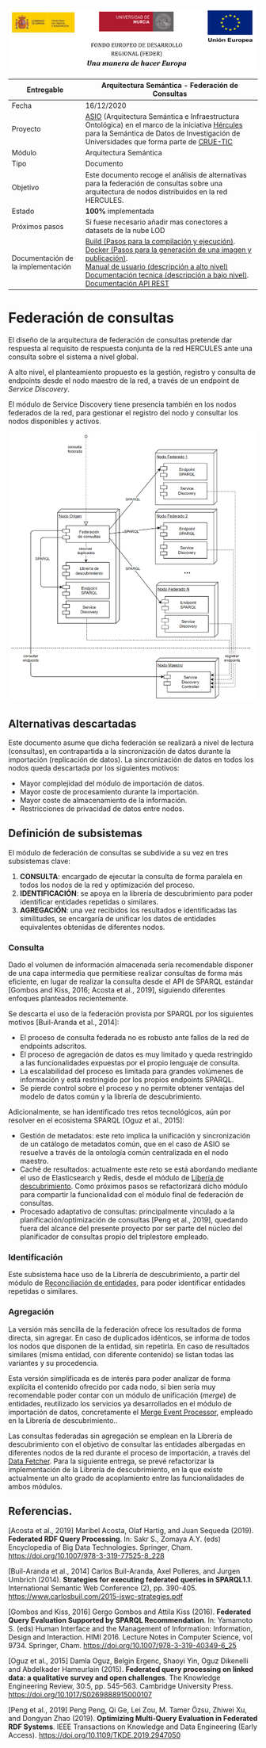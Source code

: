 ![](./images/logos_feder.png)

| Entregable                         | Arquitectura Semántica - Federación de Consultas             |
| ---------------------------------- | ------------------------------------------------------------ |
| Fecha                              | 16/12/2020                                                   |
| Proyecto                           | [ASIO](https://www.um.es/web/hercules/proyectos/asio) (Arquitectura Semántica e Infraestructura Ontológica) en el marco de la iniciativa [Hércules](https://www.um.es/web/hercules/) para la Semántica de Datos de Investigación de Universidades que forma parte de [CRUE-TIC](https://www.crue.org/proyecto/hercules/) |
| Módulo                             | Arquitectura Semántica                                       |
| Tipo                               | Documento                                                    |
| Objetivo                           | Este documento recoge el análisis de alternativas para la federación de consultas sobre una arquitectura de nodos distribuidos en la red HERCULES. |
| Estado                             | **100%** implementada                                        |
| Próximos pasos                     | Si fuese necesario añadir mas conectores a datasets de la nube LOD |
| Documentación de la implementación | [Build (Pasos para la compilación y ejecución)](https://github.com/HerculesCRUE/ib-federation/blob/master/docs/build.md). <br>[Docker (Pasos para la generación de una imagen y publicación)](https://github.com/HerculesCRUE/ib-federation/blob/master/docs/docker.md). <br/>[Manual de usuario (descripción a alto nivel)](https://github.com/HerculesCRUE/ib-federation/blob/master/docs/manual_de_usuario.md)<br>[Documentación tecnica (descripción a bajo nivel)](https://github.com/HerculesCRUE/ib-federation/blob/master/docs/documentacion-tecnica.md).<br>[Documentación API REST](https://github.com/HerculesCRUE/ib-federation/blob/master/docs/documentacion_api_rest.md) |

# Federación de consultas

El diseño de la arquitectura de federación de consultas pretende dar respuesta al requisito de respuesta conjunta de la red HERCULES ante una consulta sobre el sistema a nivel global.

A alto nivel, el planteamiento propuesto es la gestión, registro y consulta de endpoints desde el nodo maestro de la red, a través de un endpoint de *Service Discovery*. 

El módulo de Service Discovery tiene presencia también en los nodos federados de la red, para gestionar el registro del nodo y consultar los nodos disponibles y activos.

![](./images/ASIO_Izertis_Federación_v2.png)

## Alternativas descartadas

Este documento asume que dicha federación se realizará a nivel de lectura (consultas), en contrapartida a la sincronización de datos durante la importación (replicación de datos). La sincronización de datos en todos los nodos queda descartada por los siguientes motivos:

- Mayor complejidad del módulo de importación de datos.
- Mayor coste de procesamiento durante la importación.
- Mayor coste de almacenamiento de la información.
- Restricciones de privacidad de datos entre nodos.

## Definición de subsistemas

El módulo de federación de consultas se subdivide a su vez en tres subsistemas clave:

1. **CONSULTA**: encargado de ejecutar la consulta de forma paralela en todos los nodos de la red y optimización del proceso.
2. **IDENTIFICACIÓN**: se apoya en la librería de descubrimiento para poder identificar entidades repetidas o similares.
3. **AGREGACIÓN**: una vez recibidos los resultados e identificadas las similitudes, se encargaría de unificar los datos de entidades equivalentes obtenidas de diferentes nodos.

### Consulta

Dado el volumen de información almacenada sería recomendable disponer de una capa intermedia que permitiese realizar consultas de forma más eficiente, en lugar de realizar la consulta desde el API de SPARQL estándar [Gombos and Kiss, 2016; Acosta et al., 2019], siguiendo diferentes enfoques planteados recientemente. 

Se descarta el uso de la federación provista por SPARQL por los siguientes motivos [Buil-Aranda et al., 2014]:

- El proceso de consulta federada no es robusto ante fallos de la red de endpoints adscritos.
- El proceso de agregación de datos es muy limitado y queda restringido a las funcionalidades expuestas por el propio lenguaje de consulta.
- La escalabilidad del proceso es limitada para grandes volúmenes de información y está restringido por los propios endpoints SPARQL.
- Se pierde control sobre el proceso y no permite obtener ventajas del modelo de datos común y la librería de descubrimiento.

Adicionalmente, se han identificado tres retos tecnológicos, aún por resolver en el ecosistema SPARQL [Oguz et al., 2015]:

* Gestión de metadatos: este reto implica la unificación y sincronización de un catálogo de metadatos común, que en el caso de ASIO se resuelve a través de la ontología común centralizada en el nodo maestro.
* Caché de resultados: actualmente este reto se está abordando mediante el uso de Elasticsearch y Redis, desde el módulo de [Libería de descubrimiento](../../24-Librer%C3%ADa_de_descubrimiento/README.md#integraci%C3%B3n-del-proceso-dentro-de-la-arquitectura-general-de-la-aplicaci%C3%B3n). Como próximos pasos se refactorizará dicho módulo para compartir la funcionalidad con el módulo final de federación de consultas.
* Procesado adaptativo de consultas: principalmente vinculado a la planificación/optimización de consultas [Peng et al., 2019], quedando fuera del alcance del presente proyecto por ser parte del núcleo del planificador de consultas propio del triplestore empleado.

### Identificación

Este subsistema hace uso de la Librería de descubrimiento, a partir del módulo de [Reconciliación de entidades](../../24-Librer%C3%ADa_de_descubrimiento/README.md#reconciliaci%C3%B3n-de-entidades), para poder identificar entidades repetidas o similares.

### Agregación

La versión más sencilla de la federación ofrece los resultados de forma directa, sin agregar. En caso de duplicados idénticos, se informa de todos los nodos que disponen de la entidad, sin repetirla. En caso de resultados similares (misma entidad, con diferente contenido) se listan todas las variantes y su procedencia.

Esta versión simplificada es de interés para poder analizar de forma explícita el contenido ofrecido por cada nodo, si bien sería muy recomendable poder contar con un módulo de unificación (*merge*) de entidades, reutilizado los servicios ya desarrollados en el módulo de importación de datos, concretamente el [Merge Event Processor](../../24-Librer%C3%ADa_de_descubrimiento/README.md#integraci%C3%B3n-del-proceso-dentro-de-la-arquitectura-general-de-la-aplicaci%C3%B3n), empleado en la Librería de descubrimiento..

Las consultas federadas sin agregación se emplean en la Librería de descubrimiento con el objetivo de consultar las entidades albergadas en diferentes nodos de la red durante el proceso de importación, a través del [Data Fetcher](../../24-Librer%C3%ADa_de_descubrimiento/README.md#integraci%C3%B3n-del-proceso-dentro-de-la-arquitectura-general-de-la-aplicaci%C3%B3n). Para la siguiente entrega, se prevé refactorizar la implementación de la Librería de descubrimiento, en la que existe actualmente un alto grado de acoplamiento entre las funcionalidades de ambos módulos.

## Referencias. 

[Acosta et al., 2019] Maribel Acosta, Olaf Hartig, and Juan Sequeda (2019). **Federated RDF Query Processing**. In: Sakr S., Zomaya A.Y. (eds) Encyclopedia of Big Data Technologies. Springer, Cham. 
https://doi.org/10.1007/978-3-319-77525-8_228

[Buil-Aranda et al., 2014] Carlos Buil-Aranda, Axel Polleres, and Jurgen Umbrich (2014). **Strategies for executing federated queries in SPARQL1.1**. International Semantic Web Conference (2), pp. 390-405. 
https://www.carlosbuil.com/2015-iswc-strategies.pdf

[Gombos and Kiss, 2016] Gergo Gombos and Attila Kiss (2016). **Federated Query Evaluation Supported by SPARQL Recommendation**. In: Yamamoto S. (eds) Human Interface and the Management of Information: Information, Design and Interaction. HIMI 2016. Lecture Notes in Computer Science, vol 9734. Springer, Cham. 
https://doi.org/10.1007/978-3-319-40349-6_25

[Oguz et al., 2015] Damla Oguz, Belgin Ergenc, Shaoyi Yin, Oguz Dikenelli and Abdelkader Hameurlain (2015). **Federated query processing on linked data: a qualitative survey and open challenges**. The Knowledge Engineering Review, 30:5, pp. 545–563. Cambridge University Press.
https://doi.org/10.1017/S0269888915000107

[Peng et al., 2019] Peng Peng, Qi Ge, Lei Zou, M. Tamer Özsu, Zhiwei Xu, and Dongyan Zhao (2019). **Optimizing Multi-Query Evaluation in Federated RDF Systems**. IEEE Transactions on Knowledge and Data Engineering (Early Access).
https://doi.org/10.1109/TKDE.2019.2947050

